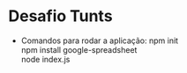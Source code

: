 # Desafio Tunts

- Comandos para rodar a aplicação:
 npm init  
 npm install google-spreadsheet  
 node index.js
